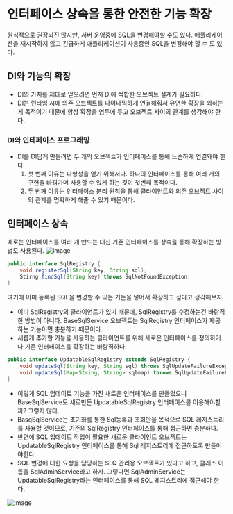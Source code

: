 # 인터페이스 상속을 통한 안전한 기능 확장
원칙적으로 권장되진 않지만, 서버 운영중에 SQL을 변경해야할 수도 있다. 애플리케이션을 재시작하지 않고 긴급하게 애플리케이션이 사용중인 SQL을 변경해야 할 수 도 있다.

## DI와 기능의 확장
- DI의 가치를 제대로 얻으려면 먼저 DI에 적합한 오브젝트 설계가 필요하다. 
- DI는 런타임 시에 의존 오브젝트를 다이내믹하게 연결해줘서 유연한 확장을 꾀하는게 목적이기 때문에 항상 확장을 염두에 두고 오브젝트 사이의 관계를 생각해야 한다.

### DI와 인테페이스 프로그래밍
- DI를 DI답게 만들려면 두 개의 오브젝트가 인터페이스를 통해 느슨하게 연결돼야 한다.
    1. 첫 번째 이유는 다형성을 얻기 위해서다. 하나의 인터페이스를 통해 여러 개의 구현을 바꿔가며 사용할 수 있게 하는 것이 첫번째 목적이다.
    2. 두 번째 이유는 인터페이스 분리 원칙을 통해 클라이언트와 의존 오브젝트 사이의 관계를 명확하게 해줄 수 있기 때문이다.

## 인터페이스 상속
때로는 인터페이스를 여러 개 만드는 대신 기존 인터페이스를 상속을 통해 확장하는 방법도 사용된다.
![image](https://user-images.githubusercontent.com/65442049/118096876-e6d10f80-b40c-11eb-8d06-038920787bb6.png)
```java
public interface SqlRegistry {
    void registerSql(String key, String sql);
    Stirng findSql(String key) throws SqlNotFoundException;       
}
```
여기에 이미 등록된 SQL을 변경할 수 있는 기는을 넣어서 확장하고 싶다고 생각해보자.
- 이미 SqlRegistry의 클라이언트가 있기 때문에, SqlRegistry를 수정하는건 바람직한 방법이 아니다. BaseSqlService 오브젝트는 SqlRegistry 인터페이스가 제공하는 기능이면 충분하기 때문이다.
- 새롭게 추가할 기능을 사용하는 클라이언트를 위해 새로운 인터페이스를 정의하거나 기존 인터페이스를 확장하는 바람직하다.
```java
public interface UpdatableSqlRegistry extends SqlRegistry {
    void updateSql(String key, String sql) throws SqlUpdateFailureException;
    void updateSql(Map<String, String> sqlmap) throws SqlUpdateFailureException;
}
```
- 이렇게 SQL 업데이트 기능을 가진 새로운 인터페이스를 만들었으니 BaseSqlService도 새로만든 UpdatableSqlRegistry 인터페이스를 이용해야할까? 그렇지 않다.
- BasqSqlService는 초기화를 통한 Sql등록과 조회만을 목적으로 SQL 레지스트리를 사용할 것이므로, 기존의 SqlRegistry 인터페이스를 통해 접근하면 충분하다.
- 반면에 SQL 업데이트 작업이 필요한 새로운 클라이언트 오브젝트는 UpdatableSqlRegistry 인터페이스를 통해 Sql 레지스트리에 접근하도록 만들어야한다.
- SQL 변경에 대한 요청을 담당하는 SLQ 관리용 오브젝트가 있다고 하고, 클래스 이름을 SqlAdminService라고 하자. 그렇다면 SqlAdminService는 UpdatableSqlRegistry라는 인터페이스를 통해 SQL 레지스트리에 접근해야 한다.

![image](https://user-images.githubusercontent.com/65442049/118097522-c5245800-b40d-11eb-891d-8c7ae73750cc.png)

